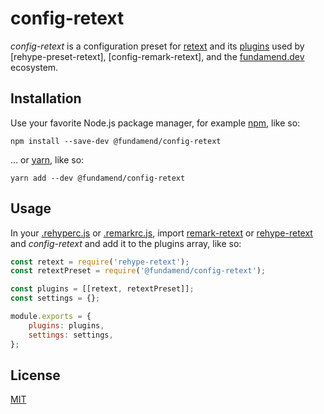 # config-retext

_config-retext_ is a configuration preset for [retext] and its [plugins] used by [rehype-preset-retext], [config-remark-retext], and the [fundamend.dev] ecosystem.

## Installation

Use your favorite Node.js package manager, for example [npm], like so:

    npm install --save-dev @fundamend/config-retext

... or [yarn], like so:

    yarn add --dev @fundamend/config-retext

## Usage

In your [.rehyperc.js] or [.remarkrc.js], import [remark-retext] or [rehype-retext] and _config-retext_ and add it to the plugins array, like so:

```js
const retext = require('rehype-retext');
const retextPreset = require('@fundamend/config-retext');

const plugins = [[retext, retextPreset]];
const settings = {};

module.exports = {
	plugins: plugins,
	settings: settings,
};
```

## License

[MIT]

[fundamend.dev]: https://fundamend.dev
[mit]: https://choosealicense.com/licenses/mit/
[npm]: https://www.npmjs.com/
[plugins]: https://github.com/retextjs/retext/blob/master/doc/plugins.md
[rehype-config-fundamend]: https://github.com/fundamend/rehype-config-fundamend
[rehype-retext]: https://github.com/rehypejs/rehype-retext
[remark-retext]: https://github.com/remarkjs/remark-retext
[.rehyperc.js]: https://github.com/unifiedjs/unified-engine/blob/master/doc/configure.md
[.remarkrc.js]: https://github.com/unifiedjs/unified-engine/blob/master/doc/configure.md
[retext]: https://github.com/retextjs/retext
[yarn]: https://yarnpkg.com/
